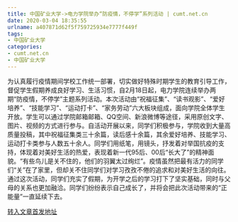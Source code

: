 ```yaml
---
title: 中国矿业大学->电力学院举办“防疫情，不停学”系列活动 | cumt.net.cn
date: 2020-03-04 18:35:55
urlname: a407871d62f5f759725934e7777f449f
tags: 
- 中国矿业大学
categories:
- cumt.net.cn
- 中国矿业大学
---
```

为认真履行疫情期间学校工作统一部署，切实做好特殊时期学生的教育引导工作，督促学生假期养成良好学习、生活习惯，自2月18日起，电力学院连续举办两期“防疫情，不停学”主题系列活动。本次活动由“祝福征集”、“读书观影”、“爱好培养”、“技能学习”、“运动打卡”、“家务劳动”六大板块组成，面向学院全体学生开放。学生可以通过学院邮箱邮箱、QQ空间、新浪微博等途径，采用原创文字、图片、视频的方式进行参与。自活动开展以来，同学们积极参与，学院收到大量高质量投稿，其中祝福征集类三十余篇，读后感十余篇，其余爱好培养、技能学习、运动打卡类参与人数五十余人。同学们用纸笔，用镜头，抒发着对举国抗疫的支持，体现着对美好生活的热爱，表现着新一代95后、00后“长大了”的精神面貌。“有些鸟儿是关不住的，他们的羽翼太过绚烂”。疫情虽然把最有活力的同学们“关”在了家里，但却关不住同学们对学习孜孜不倦的追求和对美好生活的向往。通过这次活动，同学们充实了假期，为开学之后的学习打下了坚实基础，同时与父母的关系也更加融洽。同学们纷纷表示自己成长了，并将会把此次活动带来的“正能量”一直延续下去。



[转入文章首发地址](http://xwzx.cumt.edu.cn/8b/42/c523a559938/page.htm)